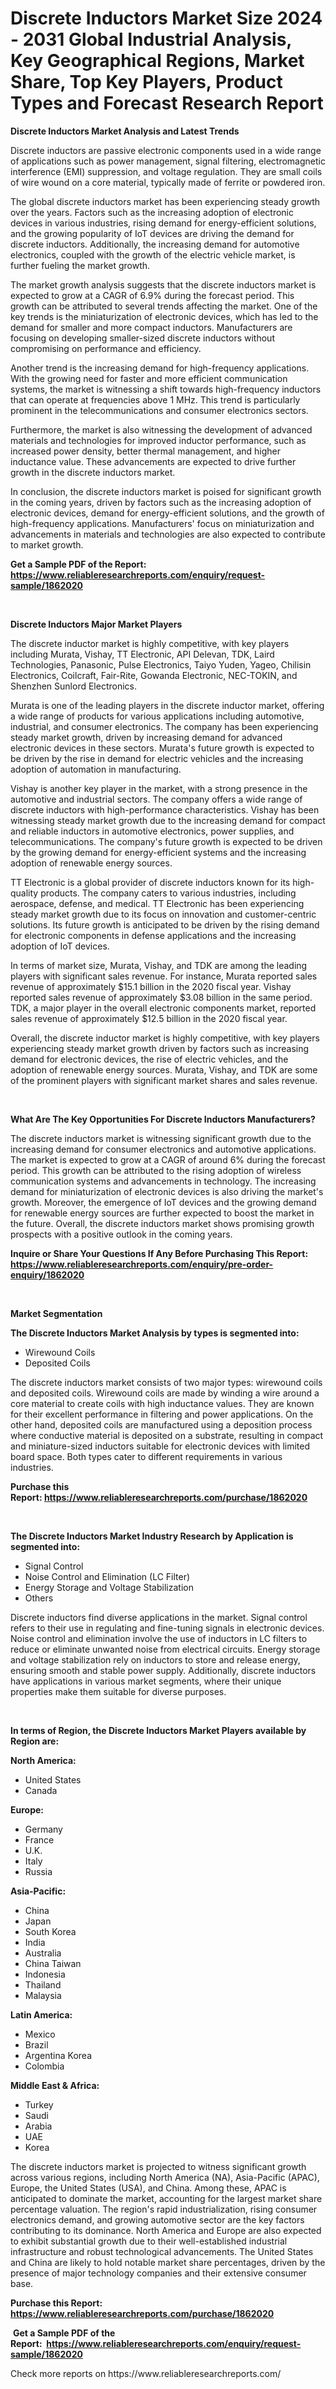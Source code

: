 <p><h1>Discrete Inductors Market Size 2024 - 2031 Global Industrial Analysis, Key Geographical Regions, Market Share, Top Key Players, Product Types and Forecast Research Report</h1></p><p><strong>Discrete Inductors Market Analysis and Latest Trends</strong></p>
<p><p>Discrete inductors are passive electronic components used in a wide range of applications such as power management, signal filtering, electromagnetic interference (EMI) suppression, and voltage regulation. They are small coils of wire wound on a core material, typically made of ferrite or powdered iron.</p><p>The global discrete inductors market has been experiencing steady growth over the years. Factors such as the increasing adoption of electronic devices in various industries, rising demand for energy-efficient solutions, and the growing popularity of IoT devices are driving the demand for discrete inductors. Additionally, the increasing demand for automotive electronics, coupled with the growth of the electric vehicle market, is further fueling the market growth.</p><p>The market growth analysis suggests that the discrete inductors market is expected to grow at a CAGR of 6.9% during the forecast period. This growth can be attributed to several trends affecting the market. One of the key trends is the miniaturization of electronic devices, which has led to the demand for smaller and more compact inductors. Manufacturers are focusing on developing smaller-sized discrete inductors without compromising on performance and efficiency.</p><p>Another trend is the increasing demand for high-frequency applications. With the growing need for faster and more efficient communication systems, the market is witnessing a shift towards high-frequency inductors that can operate at frequencies above 1 MHz. This trend is particularly prominent in the telecommunications and consumer electronics sectors.</p><p>Furthermore, the market is also witnessing the development of advanced materials and technologies for improved inductor performance, such as increased power density, better thermal management, and higher inductance value. These advancements are expected to drive further growth in the discrete inductors market.</p><p>In conclusion, the discrete inductors market is poised for significant growth in the coming years, driven by factors such as the increasing adoption of electronic devices, demand for energy-efficient solutions, and the growth of high-frequency applications. Manufacturers' focus on miniaturization and advancements in materials and technologies are also expected to contribute to market growth.</p></p>
<p><strong>Get a Sample PDF of the Report:&nbsp; <a href="https://www.reliableresearchreports.com/enquiry/request-sample/1862020">https://www.reliableresearchreports.com/enquiry/request-sample/1862020</a></strong></p>
<p>&nbsp;</p>
<p><strong>Discrete Inductors Major Market Players</strong></p>
<p><p>The discrete inductor market is highly competitive, with key players including Murata, Vishay, TT Electronic, API Delevan, TDK, Laird Technologies, Panasonic, Pulse Electronics, Taiyo Yuden, Yageo, Chilisin Electronics, Coilcraft, Fair-Rite, Gowanda Electronic, NEC-TOKIN, and Shenzhen Sunlord Electronics.</p><p>Murata is one of the leading players in the discrete inductor market, offering a wide range of products for various applications including automotive, industrial, and consumer electronics. The company has been experiencing steady market growth, driven by increasing demand for advanced electronic devices in these sectors. Murata's future growth is expected to be driven by the rise in demand for electric vehicles and the increasing adoption of automation in manufacturing.</p><p>Vishay is another key player in the market, with a strong presence in the automotive and industrial sectors. The company offers a wide range of discrete inductors with high-performance characteristics. Vishay has been witnessing steady market growth due to the increasing demand for compact and reliable inductors in automotive electronics, power supplies, and telecommunications. The company's future growth is expected to be driven by the growing demand for energy-efficient systems and the increasing adoption of renewable energy sources.</p><p>TT Electronic is a global provider of discrete inductors known for its high-quality products. The company caters to various industries, including aerospace, defense, and medical. TT Electronic has been experiencing steady market growth due to its focus on innovation and customer-centric solutions. Its future growth is anticipated to be driven by the rising demand for electronic components in defense applications and the increasing adoption of IoT devices.</p><p>In terms of market size, Murata, Vishay, and TDK are among the leading players with significant sales revenue. For instance, Murata reported sales revenue of approximately $15.1 billion in the 2020 fiscal year. Vishay reported sales revenue of approximately $3.08 billion in the same period. TDK, a major player in the overall electronic components market, reported sales revenue of approximately $12.5 billion in the 2020 fiscal year.</p><p>Overall, the discrete inductor market is highly competitive, with key players experiencing steady market growth driven by factors such as increasing demand for electronic devices, the rise of electric vehicles, and the adoption of renewable energy sources. Murata, Vishay, and TDK are some of the prominent players with significant market shares and sales revenue.</p></p>
<p>&nbsp;</p>
<p><strong>What Are The Key Opportunities For Discrete Inductors Manufacturers?</strong></p>
<p><p>The discrete inductors market is witnessing significant growth due to the increasing demand for consumer electronics and automotive applications. The market is expected to grow at a CAGR of around 6% during the forecast period. This growth can be attributed to the rising adoption of wireless communication systems and advancements in technology. The increasing demand for miniaturization of electronic devices is also driving the market's growth. Moreover, the emergence of IoT devices and the growing demand for renewable energy sources are further expected to boost the market in the future. Overall, the discrete inductors market shows promising growth prospects with a positive outlook in the coming years.</p></p>
<p><strong>Inquire or Share Your Questions If Any Before Purchasing This Report: <a href="https://www.reliableresearchreports.com/enquiry/pre-order-enquiry/1862020">https://www.reliableresearchreports.com/enquiry/pre-order-enquiry/1862020</a></strong></p>
<p>&nbsp;</p>
<p><strong>Market Segmentation</strong></p>
<p><strong>The Discrete Inductors Market Analysis by types is segmented into:</strong></p>
<p><ul><li>Wirewound Coils</li><li>Deposited Coils</li></ul></p>
<p><p>The discrete inductors market consists of two major types: wirewound coils and deposited coils. Wirewound coils are made by winding a wire around a core material to create coils with high inductance values. They are known for their excellent performance in filtering and power applications. On the other hand, deposited coils are manufactured using a deposition process where conductive material is deposited on a substrate, resulting in compact and miniature-sized inductors suitable for electronic devices with limited board space. Both types cater to different requirements in various industries.</p></p>
<p><strong>Purchase this Report:&nbsp;<a href="https://www.reliableresearchreports.com/purchase/1862020">https://www.reliableresearchreports.com/purchase/1862020</a></strong></p>
<p>&nbsp;</p>
<p><strong>The Discrete Inductors Market Industry Research by Application is segmented into:</strong></p>
<p><ul><li>Signal Control</li><li>Noise Control and Elimination (LC Filter)</li><li>Energy Storage and Voltage Stabilization</li><li>Others</li></ul></p>
<p><p>Discrete inductors find diverse applications in the market. Signal control refers to their use in regulating and fine-tuning signals in electronic devices. Noise control and elimination involve the use of inductors in LC filters to reduce or eliminate unwanted noise from electrical circuits. Energy storage and voltage stabilization rely on inductors to store and release energy, ensuring smooth and stable power supply. Additionally, discrete inductors have applications in various market segments, where their unique properties make them suitable for diverse purposes.</p></p>
<p>&nbsp;</p>
<p><strong>In terms of Region, the Discrete Inductors Market Players available by Region are:</strong></p>
<p>
    <p> <strong> North America: </strong>
        <ul>
            <li>United States</li>
            <li>Canada</li>
        </ul>
        </p> 
    <p> <strong> Europe: </strong>
        <ul>
            <li>Germany</li>
            <li>France</li>
            <li>U.K.</li>
            <li>Italy</li>
            <li>Russia</li>
        </ul>
        </p> 
    <p> <strong> Asia-Pacific: </strong>
        <ul>
            <li>China</li>
            <li>Japan</li>
            <li>South Korea</li>
            <li>India</li>
            <li>Australia</li>
            <li>China Taiwan</li>
            <li>Indonesia</li>
            <li>Thailand</li>
            <li>Malaysia</li>
        </ul>
        </p> 
    <p> <strong> Latin America: </strong>
        <ul>
            <li>Mexico</li>
            <li>Brazil</li>
            <li>Argentina Korea</li>
            <li>Colombia</li>
        </ul>
        </p> 
    <p> <strong> Middle East & Africa: </strong>
        <ul>
            <li>Turkey</li>
            <li>Saudi</li>
            <li>Arabia</li>
            <li>UAE</li>
            <li>Korea</li>
        </ul>
    </p>
    </p>
<p><p>The discrete inductors market is projected to witness significant growth across various regions, including North America (NA), Asia-Pacific (APAC), Europe, the United States (USA), and China. Among these, APAC is anticipated to dominate the market, accounting for the largest market share percentage valuation. The region's rapid industrialization, rising consumer electronics demand, and growing automotive sector are the key factors contributing to its dominance. North America and Europe are also expected to exhibit substantial growth due to their well-established industrial infrastructure and robust technological advancements. The United States and China are likely to hold notable market share percentages, driven by the presence of major technology companies and their extensive consumer base.</p></p>
<p><strong>Purchase this Report: <a href="https://www.reliableresearchreports.com/purchase/1862020">https://www.reliableresearchreports.com/purchase/1862020</a></strong></p>
<p>&nbsp;<strong>Get a Sample PDF of the Report:&nbsp;&nbsp;<a href="https://www.reliableresearchreports.com/enquiry/request-sample/1862020">https://www.reliableresearchreports.com/enquiry/request-sample/1862020</a></strong></p>
<p><strong></strong></p>
<p>Check more reports on https://www.reliableresearchreports.com/</p>